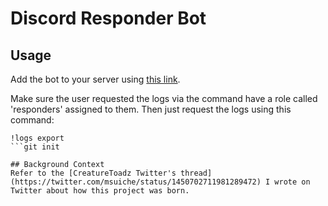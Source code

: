 # Discord Responder Bot
## Usage
Add the bot to your server using [this link](https://discord.com/api/oauth2/authorize?client_id=900266608759537727&permissions=128&scope=bot).

Make sure the user requested the logs via the command have a role called 'responders' assigned to them. Then just request the logs using this command:
```
!logs export
```git init

## Background Context
Refer to the [CreatureToadz Twitter's thread](https://twitter.com/msuiche/status/1450702711981289472) I wrote on Twitter about how this project was born. 